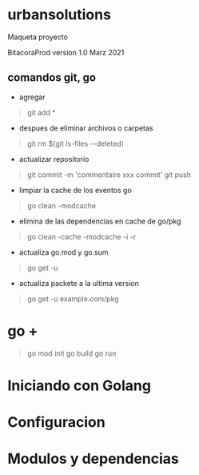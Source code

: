 # urbansolutions

Maqueta proyecto 

BitacoraProd version 1.0
Marz 2021


## comandos git, go
* agregar
> git add *
* despues de eliminar archivos o carpetas 
> git rm $(git ls-files --deleted)
* actualizar repositorio
> git commit -m 'commentaire xxx commit'
> git push
* limpiar la cache de los eventos go
> go clean -modcache
* elimina de las dependencias en cache de go/pkg 
> go clean -cache -modcache -i -r
* actualiza go.mod y go.sum
> go get -u
* actualiza packete a la ultima version
> go get -u example.com/pkg

# go + 
> go mod init
> go build
> go run



# Iniciando con Golang

# Configuracion

# Modulos y dependencias

